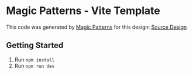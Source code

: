 # Magic Patterns - Vite Template

This code was generated by [Magic Patterns](https://magicpatterns.com) for this design: [Source Design](https://magicpatterns.com/c/kuqaj8iqjywyqq6eegrx9z)

## Getting Started

1. Run `npm install`
2. Run `npm run dev`
